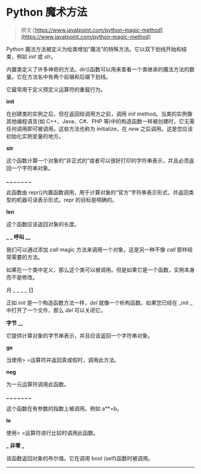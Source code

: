 # Python 魔术方法

> 原文:[https://www.javatpoint.com/python-magic-method](https://www.javatpoint.com/python-magic-method)

Python 魔法方法被定义为给类增加“魔法”的特殊方法。它以双下划线开始和结束，例如 _init_ 或 _str_。

内置类定义了许多神奇的方法。dir()函数可以用来查看一个类继承的魔法方法的数量。它在方法名中有两个前缀和后缀下划线。

它最常用于定义预定义运算符的重载行为。

**__init__**

在创建类的实例之后，但在返回给调用方之前，调用 _init_ method。当类的实例像其他编程语言(如 C++、Java、C#、PHP 等)中的构造函数一样被创建时，它无需任何调用即可被调用。这些方法也称为 initialize，在 _new_ 之后调用。这是您应该初始化实例变量的地方。

**__str__**

这个函数计算一个对象的“非正式的”或者可以很好打印的字符串表示，并且必须返回一个字符串对象。

**_ _ _ _ _ _ _**

此函数由 repr()内置函数调用，用于计算对象的“官方”字符串表示形式，并返回类型的机器可读表示形式。repr 的目标是明确的。

**__len__**

这个函数应该返回对象的长度。

**_ _ 呼叫 __**

我们可以通过添加 _call_ magic 方法来调用一个对象，这是另一种不像 _call_ 那样经常需要的方法。

如果在一个类中定义，那么这个类可以被调用。但是如果它是一个函数，实例本身而不是修改。

月 _ _ _ _ 日

正如 _init_ 是一个构造函数方法一样，_del_ 就像一个析构函数。如果您已经在 _init _ 中打开了一个文件，那么 _del_ 可以关闭它。

**字节 __**

它提供计算对象的字节串表示，并且应该返回一个字符串对象。

**__ge__**

当使用> =运算符并返回真或假时，调用此方法。

**__neg__**

为一元运算符调用此函数。

**_ _ _ _ _ _ _**

这个函数在有参数的指数上被调用。例如 a**=b。

**__le__**

使用< =运算符进行比较时调用此函数。

**_ 非零 _**

该函数返回对象的布尔值。它在调用 bool (self)函数时被调用。

* * *